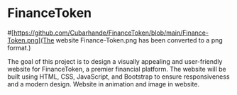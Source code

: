 # FinanceToken

#[https://github.com/Cubarhande/FinanceToken/blob/main/Finance-Token.png](The website Finance-Token.png has been converted to a png format.)

The goal of this project is to design a visually appealing and user-friendly website for FinanceToken, a premier financial platform.
The website will be built using HTML, CSS, JavaScript, and Bootstrap to ensure responsiveness and a modern design.
Website in animation and image in website.

